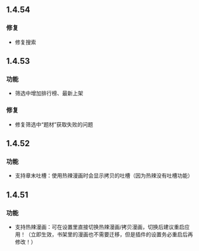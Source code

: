 ## 1.4.54

### 修复

* 修复搜索

## 1.4.53

### 功能

* 筛选中增加排行榜、最新上架

### 修复

* 修复筛选中“题材”获取失败的问题

## 1.4.52

### 功能

* 支持章末吐槽：使用热辣漫画时会显示拷贝的吐槽（因为热辣没有吐槽功能）

## 1.4.51

### 功能

* 支持热辣漫画：可在设置里直接切换热辣漫画/拷贝漫画，切换后建议重启应用！（立即生效，书架里的漫画也不需要迁移，但是插件的设置务必重启后再修改！）


